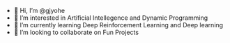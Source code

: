 - 👋 Hi, I’m @gjyohe
- 👀 I’m interested in Artificial Intellegence and Dynamic Programming
- 🌱 I’m currently learning Deep Reinforcement Learning and Deep learning
- 💞️ I’m looking to collaborate on Fun Projects

<!---
gjyohe/gjyohe is a ✨ special ✨ repository because its `README.md` (this file) appears on your GitHub profile.
You can click the Preview link to take a look at your changes.
--->
